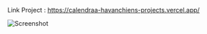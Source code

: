 Link Project :  https://calendraa-havanchiens-projects.vercel.app/

![Screenshot](./assets/screenshot.png)

